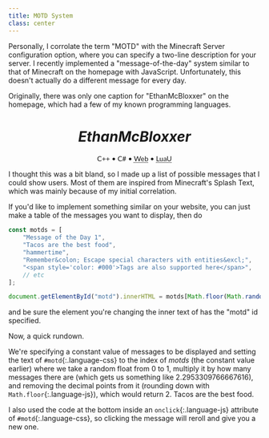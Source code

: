 ```yaml
---
title: MOTD System
class: center
---
```


Personally, I corrolate the term "MOTD" with the Minecraft Server configuration option, where you can specify a two-line description for your server. I recently implemented a "message-of-the-day" system similar to that of Minecraft on the homepage with JavaScript. Unfortunately, this doesn't actually do a different message for every day.

Originally, there was only one caption for "EthanMcBloxxer" on the homepage, which had a few of my known programming languages.

<h1 id="title" style="text-align: center; font-style: italic;">EthanMcBloxxer</h1>
<p style="font-family: 'Lato'; text-align: center;">C++ &bull; C# &bull; <abbr title='HTML, CSS, SASS, JavaScript, jQuery, and more'>Web</abbr> &bull; <abbr title='Roblox&apos;s Lua'>LuaU</abbr></p>

I thought this was a bit bland, so I made up a list of possible messages that I could show users. Most of them are inspired from Minecraft's Splash Text, which was mainly because of my initial correlation.

If you'd like to implement something similar on your website, you can just make a table of the messages you want to display, then do

```js
const motds = [
    "Message of the Day 1",
    "Tacos are the best food",
    "hammertime",
    "Remember&colon; Escape special characters with entities&excl;",
    "<span style='color: #000'>Tags are also supported here</span>",
    // etc
];

document.getElementById("motd").innerHTML = motds[Math.floor(Math.random() * motds.length)];
```

and be sure the element you're changing the inner text of has the "motd" id specified.

Now, a quick rundown.

We're specifying a constant value of messages to be displayed and setting the text of `#motd`{:.language-css} to the index of <var>motds</var> (the constant value earlier) where we take a random float from 0 to 1, multiply it by how many messages there are (which gets us something like 2.2953309766667616), and removing the decimal points from it (rounding down with `Math.floor`{:.language-js}), which would return 2. Tacos are the best food.

I also used the code at the bottom inside an `onclick`{:.language-js} attribute of `#motd`{:.language-css}, so clicking the message will reroll and give you a new one.
